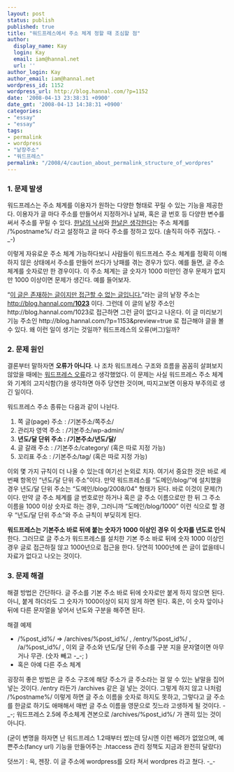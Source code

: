 ```yaml
---
layout: post
status: publish
published: true
title: "워드프레스에서 주소 체계 정할 때 조심할 점"
author:
  display_name: Kay
  login: Kay
  email: iam@hannal.net
  url: ''
author_login: Kay
author_email: iam@hannal.net
wordpress_id: 1152
wordpress_url: http://blog.hannal.com/?p=1152
date: '2008-04-13 23:38:31 +0900'
date_gmt: '2008-04-13 14:38:31 +0900'
categories:
- "essay"
- "essay"
tags:
- permalink
- wordpress
- "낱장주소"
- "워드프레스"
permalink: "/2008/4/caution_about_permalink_structure_of_wordpres"
---
```

<h3>1. 문제 발생</h3>
<p>워드프레스는 주소 체계를 이용자가 원하는 다양한 형태로 꾸릴 수 있는 기능을 제공한다. 이용자가 글 마다 주소를 만들어서 지정하거나 날짜, 혹은 글 번호 등 다양한 변수를 써서 주소를 꾸릴 수 있다. <a href="http://blog.hannal.com">한날의 낙서</a>와 <a href="http://blog.hannal.com">한날은 생각한다</a>는 주소 체계를 /%postname%/ 라고 설정하고 글 마다 주소를 정하고 있다. (솔직히 아주 귀찮다. -_-)</p>
<p>이렇게 자유로운 주소 체계 가능하다보니 사람들이 워드프레스 주소 체계를 정확히 이해하지 않은 상태에서 주소를 만들어 쓰다가 낭패를 겪는 경우가 있다. 예를 들면, 글 주소 체계를 숫자로만 한 경우이다. 이 주소 체계는 글 숫자가 1000 미만인 경우 문제가 없지만 1000 이상이면 문제가 생긴다. 예를 들어보자.</p>
<p>“<a href="http://blog.hannal.com/?p=1153&preview=true">이 글은 존재하는 글이지만 접근할 수 없는 글입니다.</a>”라는 글의 낱장 주소는 <a href="http://blog.hannal.com/1023">http://blog.hannal.com/<strong>1023</strong></a> 이다. 그런데 이 글의 낱장 주소인 http://blog.hannal.com/1023로 접근하면 그런 글이 없다고 나온다. 이 글 미리보기 기능 주소인 http://blog.hannal.com/?p=1153&amp;preview=true 로 접근해야 글을 볼 수 있다. 왜 이런 일이 생기는 것일까? 워드프레스의 오류(버그)일까?</p>
<h3>2. 문제 원인</h3>
<p>결론부터 말하자면 <strong>오류가 아니다</strong>. 나 조차 워드프레스 구조와 흐름을 꼼꼼히 살펴보지 않았을 때에는 <a href="http://blog.hannal.com/something_not_good_of_wordpress/">워드프레스 오류</a>라고 생각했었다. 이 문제는 사실 워드프레스 주소 체계와 기계의 고지식함(?)을 생각하면 아주 당연한 것이며, 따지고보면 이용자 부주의로 생긴 일이다.</p>
<p>워드프레스 주소 종류는 다음과 같이 나뉜다.</p>
<ol>
<li>쪽 글(page) 주소 : /기본주소/쪽주소/</li>
<li>관리자 영역 주소 : /기본주소/wp-admin/</li>
<li><strong>년도/달 단위 주소 : /기본주소/년도/달/</strong></li>
<li>글 갈래 주소 : /기본주소/category/ (혹은 따로 지정 가능)</li>
<li>꼬리표 주소 : /기본주소/tag/ (혹은 따로 지정 가능)</li>
</ol>
<p>이외 몇 가지 규칙이 더 나올 수 있는데 여기선 논외로 치자. 여기서 중요한 것은 바로 세 번째 항목인 “년도/달 단위 주소”이다. 만약 워드프레스를 “도메인/blog/”에 설치했을 경우 년도/달 단위 주소는 “도메인/blog/2008/04” 형태가 된다. 바로 이것이 문제(?)이다. 만약 글 주소 체계를 글 번호로만 하거나 혹은 글 주소 이름으로만 한 뒤 그 주소 이름을 1000 이상 숫자로 하는 경우, 그러니까 “도메인/blog/1000” 이런 식으로 할 경우 “년도/달 단위 주소”와 주소 규칙이 부딪히게 된다.</p>
<p><strong>워드프레스는 기본주소 바로 뒤에 붙는 숫자가 1000 이상인 경우 이 숫자를 년도로 인식</strong>한다.  그러므로 글 주소가 워드프레스를 설치한 기본 주소 바로 뒤에 숫자 1000 이상인 경우 글로 접근하질 않고 1000년으로 접근을 한다. 당연히 1000년에 쓴 글이 없을테니 자료가 없다고 나오는 것이다.</p>
<h3>3. 문제 해결</h3>
<p>해결 방법은 간단하다. 글 주소를 기본 주소 바로 뒤에 숫자로만 붙게 하지 않으면 된다. 아니, 붙게 하더라도 그 숫자가 1000이상이 되지 않게 하면 된다. 혹은, 이 숫자 앞이나 뒤에 다른 문자열을 넣어서 년도와 구분을 해주면 된다.</p>
<p>해결 예제</p>
<ul>
<li>/%post_id%/ => /archives/%post_id%/ , /entry/%post_id%/ , /a/%post_id%/ , 이외 글 주소와 년도/달 단위 주소를 구분 지을 문자열이면 아무거나 무관. (숫자 빼고 -_-; )</li>
<li>혹은 아예 다른 주소 체계</li>
</ul>
<p>굉장히 좋은 방법은 글 주소 구조에 해당 주소가 글 주소라는 걸 알 수 있는 낱말을 집어 넣는 것이다. /entry 라든가 /archives 같은 걸 넣는 것이다. 그렇게 하지 않고 나처럼 /%postname%/ 이렇게 하면 글 주소 이름을 숫자로 하지도 못하고, 그렇다고 글 주소를 한글로 하기도 애매해서 매번 글 주소 이름을 영문으로 짓느라 고생하게 될 것이다. -_-; 워드프레스 2.5에 주소체계 견본으로 /archives/%post_id%/ 가 괜히 있는 것이 아니다.</p>
<p>(굳이 변명을 하자면 난 워드프레스 1.2때부터 썼는데 당시엔 이런 배려가 없었으며, 예쁜주소(fancy url) 기능을 만들어주는 .htaccess 관리 정책도 지금과 완전히 달랐다)</p>
<p>덧쓰기 : 윽, 젠장. 이 글 주소에 wordpress를 오타 쳐서 wordpres 라고 쳤다. -_-</p>

